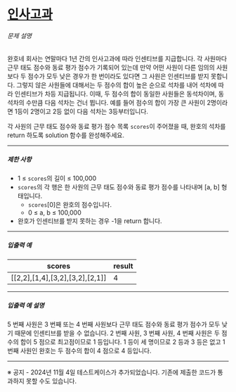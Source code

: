 # [인사고과](https://school.programmers.co.kr/learn/courses/30/lessons/152995)


###### 문제 설명


완호네 회사는 연말마다 1년 간의 인사고과에 따라 인센티브를 지급합니다. 각 사원마다 근무 태도 점수와 동료 평가 점수가 기록되어 있는데 만약 어떤 사원이 다른 임의의 사원보다 두 점수가 모두 낮은 경우가 한 번이라도 있다면 그 사원은 인센티브를 받지 못합니다. 그렇지 않은 사원들에 대해서는 두 점수의 합이 높은 순으로 석차를 내어 석차에 따라 인센티브가 차등 지급됩니다. 이때, 두 점수의 합이 동일한 사원들은 동석차이며, 동석차의 수만큼 다음 석차는 건너 뜁니다. 예를 들어 점수의 합이 가장 큰 사원이 2명이라면 1등이 2명이고 2등 없이 다음 석차는 3등부터입니다.


각 사원의 근무 태도 점수와 동료 평가 점수 목록 `scores`이 주어졌을 때, 완호의 석차를 return 하도록 solution 함수를 완성해주세요.




---


##### 제한 사항


* 1 ≤ `scores`의 길이 ≤ 100,000
* `scores`의 각 행은 한 사원의 근무 태도 점수와 동료 평가 점수를 나타내며 \[a, b] 형태입니다.
	+ `scores`\[0]은 완호의 점수입니다.
	+ 0 ≤ a, b ≤ 100,000
* 완호가 인센티브를 받지 못하는 경우 \-1을 return 합니다.




---


##### 입출력 예




| scores | result |
| --- | --- |
| \[\[2,2],\[1,4],\[3,2],\[3,2],\[2,1]] | 4 |




---


##### 입출력 예 설명


5 번째 사원은 3 번째 또는 4 번째 사원보다 근무 태도 점수와 동료 평가 점수가 모두 낮기 때문에 인센티브를 받을 수 없습니다. 2 번째 사원, 3 번째 사원, 4 번째 사원은 두 점수의 합이 5 점으로 최고점이므로 1 등입니다. 1 등이 세 명이므로 2 등과 3 등은 없고 1 번째 사원인 완호는 두 점수의 합이 4 점으로 4 등입니다.




---


※ 공지 \- 2024년 11월 4일 테스트케이스가 추가되었습니다. 기존에 제출한 코드가 통과하지 못할 수도 있습니다.



